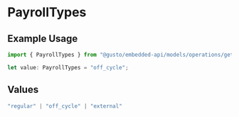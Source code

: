 # PayrollTypes

## Example Usage

```typescript
import { PayrollTypes } from "@gusto/embedded-api/models/operations/getv1companiescompanyidpayrolls.js";

let value: PayrollTypes = "off_cycle";
```

## Values

```typescript
"regular" | "off_cycle" | "external"
```